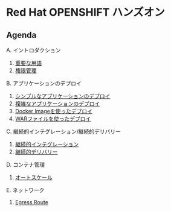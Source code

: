 # Red Hat OPENSHIFT ハンズオン

## Agenda
A. イントロダクション
 1. [重要な用語](introduction/terminology.md)
 2. [権限管理](introduction/authentication.md)

B. アプリケーションのデプロイ
 1. [シンプルなアプリケーションのデプロイ](deployInstantApp/DeployInstantApp.md)
 2. [複雑なアプリケーションのデプロイ](deployComplexApp/DeployComplexApp.md)
 3. [Docker Imageを使ったデプロイ](deployDockerImage/DeployDockerImage.md)
 4. [WARファイルを使ったデプロイ](deployWarfile/deployWarfile.md)

C. 継続的インテグレーション/継続的デリバリー
 1. [継続的インテグレーション](continuousIntegration/continuousIntegration.md)
 2. [継続的デリバリー](continuousDelivery/continuousDelivery.md)

D. コンテナ管理
 1. [オートスケール](autoscale/autoscale.md)

E. ネットワーク
 1. [Egress Route](egressroute/egressroute.md)
